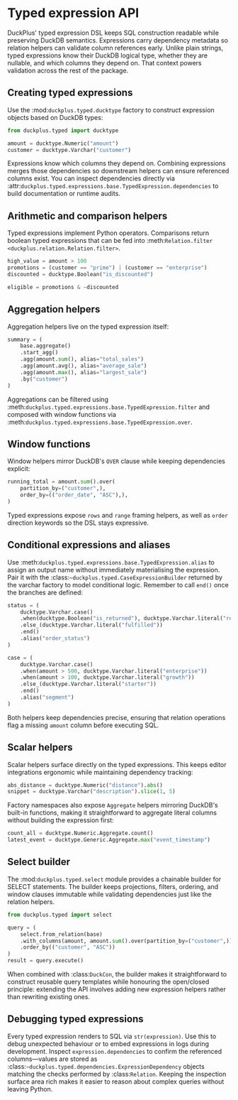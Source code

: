 # Typed expression API

DuckPlus' typed expression DSL keeps SQL construction readable while preserving
DuckDB semantics. Expressions carry dependency metadata so relation helpers can
validate column references early. Unlike plain strings, typed expressions know
their DuckDB logical type, whether they are nullable, and which columns they
depend on. That context powers validation across the rest of the package.

## Creating typed expressions

Use the :mod:`duckplus.typed.ducktype` factory to construct expression objects
based on DuckDB types:

```python
from duckplus.typed import ducktype

amount = ducktype.Numeric("amount")
customer = ducktype.Varchar("customer")
```

Expressions know which columns they depend on. Combining expressions merges
those dependencies so downstream helpers can ensure referenced columns exist.
You can inspect dependencies directly via
:attr:`duckplus.typed.expressions.base.TypedExpression.dependencies` to build
documentation or runtime audits.

## Arithmetic and comparison helpers

Typed expressions implement Python operators. Comparisons return boolean typed
expressions that can be fed into :meth:`Relation.filter
<duckplus.relation.Relation.filter>`.

```python
high_value = amount > 100
promotions = (customer == "prime") | (customer == "enterprise")
discounted = ducktype.Boolean("is_discounted")

eligible = promotions & ~discounted
```

## Aggregation helpers

Aggregation helpers live on the typed expression itself:

```python
summary = (
    base.aggregate()
    .start_agg()
    .agg(amount.sum(), alias="total_sales")
    .agg(amount.avg(), alias="average_sale")
    .agg(amount.max(), alias="largest_sale")
    .by("customer")
)
```

Aggregations can be filtered using :meth:`duckplus.typed.expressions.base.TypedExpression.filter` and
composed with window functions via :meth:`duckplus.typed.expressions.base.TypedExpression.over`.

## Window functions

Window helpers mirror DuckDB's ``OVER`` clause while keeping dependencies
explicit:

```python
running_total = amount.sum().over(
    partition_by=("customer",),
    order_by=(("order_date", "ASC"),),
)
```

Typed expressions expose ``rows`` and ``range`` framing helpers, as well as
``order`` direction keywords so the DSL stays expressive.

## Conditional expressions and aliases

Use :meth:`duckplus.typed.expressions.base.TypedExpression.alias` to assign an
output name without immediately materialising the expression. Pair it with the
:class:`~duckplus.typed.CaseExpressionBuilder` returned by the varchar factory
to model conditional logic. Remember to call ``end()`` once the branches are
defined:

```python
status = (
    ducktype.Varchar.case()
    .when(ducktype.Boolean("is_returned"), ducktype.Varchar.literal("returned"))
    .else_(ducktype.Varchar.literal("fulfilled"))
    .end()
    .alias("order_status")
)

case = (
    ducktype.Varchar.case()
    .when(amount > 500, ducktype.Varchar.literal("enterprise"))
    .when(amount > 100, ducktype.Varchar.literal("growth"))
    .else_(ducktype.Varchar.literal("starter"))
    .end()
    .alias("segment")
)
```

Both helpers keep dependencies precise, ensuring that relation operations flag a
missing ``amount`` column before executing SQL.

## Scalar helpers

Scalar helpers surface directly on the typed expressions. This keeps editor
integrations ergonomic while maintaining dependency tracking:

```python
abs_distance = ducktype.Numeric("distance").abs()
snippet = ducktype.Varchar("description").slice(1, 5)
```

Factory namespaces also expose ``Aggregate`` helpers mirroring DuckDB's built-in
functions, making it straightforward to aggregate literal columns without
building the expression first:

```python
count_all = ducktype.Numeric.Aggregate.count()
latest_event = ducktype.Generic.Aggregate.max("event_timestamp")
```

## Select builder

The :mod:`duckplus.typed.select` module provides a chainable builder for SELECT
statements. The builder keeps projections, filters, ordering, and window clauses
immutable while validating dependencies just like the relation helpers.

```python
from duckplus.typed import select

query = (
    select.from_relation(base)
    .with_columns(amount, amount.sum().over(partition_by=("customer",)))
    .order_by(("customer", "ASC"))
)
result = query.execute()
```

When combined with :class:`DuckCon`, the builder makes it straightforward to
construct reusable query templates while honouring the open/closed principle:
extending the API involves adding new expression helpers rather than rewriting
existing ones.

## Debugging typed expressions

Every typed expression renders to SQL via ``str(expression)``. Use this to debug
unexpected behaviour or to embed expressions in logs during development. Inspect
``expression.dependencies`` to confirm the referenced columns—values are stored
as :class:`~duckplus.typed.dependencies.ExpressionDependency` objects matching
the checks performed by :class:`Relation`. Keeping the inspection surface area
rich makes it easier to reason about complex queries without leaving Python.
